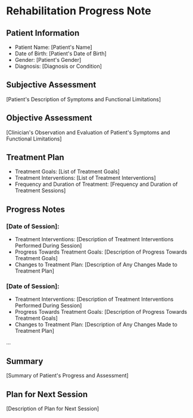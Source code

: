 # Rehabilitation Progress Note

## Patient Information

- Patient Name: [Patient's Name]
- Date of Birth: [Patient's Date of Birth]
- Gender: [Patient's Gender]
- Diagnosis: [Diagnosis or Condition]

## Subjective Assessment

[Patient's Description of Symptoms and Functional Limitations]

## Objective Assessment

[Clinician's Observation and Evaluation of Patient's Symptoms and Functional Limitations]

## Treatment Plan

- Treatment Goals: [List of Treatment Goals]
- Treatment Interventions: [List of Treatment Interventions]
- Frequency and Duration of Treatment: [Frequency and Duration of Treatment Sessions]

## Progress Notes

### [Date of Session]:

- Treatment Interventions: [Description of Treatment Interventions Performed During Session]
- Progress Towards Treatment Goals: [Description of Progress Towards Treatment Goals]
- Changes to Treatment Plan: [Description of Any Changes Made to Treatment Plan]

### [Date of Session]:

- Treatment Interventions: [Description of Treatment Interventions Performed During Session]
- Progress Towards Treatment Goals: [Description of Progress Towards Treatment Goals]
- Changes to Treatment Plan: [Description of Any Changes Made to Treatment Plan]

...

## Summary

[Summary of Patient's Progress and Assessment]

## Plan for Next Session

[Description of Plan for Next Session]

